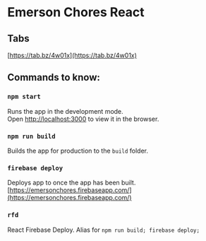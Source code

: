 # Emerson Chores React

## Tabs
[https://tab.bz/4w01x](https://tab.bz/4w01x)

## Commands to know:

### `npm start`

Runs the app in the development mode.<br>
Open [http://localhost:3000](http://localhost:3000) to view it in the browser.

### `npm run build`

Builds the app for production to the `build` folder.

### `firebase deploy`

Deploys app to once the app has been built. [https://emersonchores.firebaseapp.com/](https://emersonchores.firebaseapp.com/)

### `rfd`

React Firebase Deploy. Alias for `npm run build; firebase deploy;`
